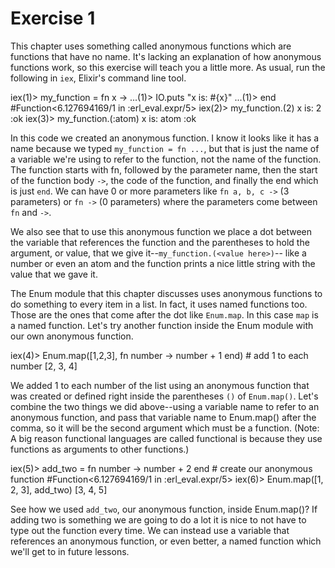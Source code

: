 # Exercise 1

This chapter uses something called anonymous functions which are functions
that have no name.  It's lacking an explanation of how anonymous functions
work, so this exercise will teach you a little more.  As usual, run the
following in `iex`, Elixir's command line tool.

iex(1)> my_function = fn x ->
...(1)> IO.puts "x is: #{x}"
...(1)> end
#Function<6.127694169/1 in :erl_eval.expr/5>
iex(2)> my_function.(2)
x is: 2
:ok
iex(3)> my_function.(:atom)
x is: atom
:ok

In this code we created an anonymous function.  I know it looks like it
has a name because we typed `my_function = fn ...`, but that is just the
name of a variable we're using to refer to the function, not the name of the
function.  The function starts with fn, followed by the parameter name,
then the start of the function body `->`, the code of the function, and
finally the end which is just `end`.  We can have 0 or more parameters
like `fn a, b, c ->` (3 parameters) or `fn ->` (0 parameters) where the
parameters come between `fn` and `->`.

We also see that to use this anonymous function we place a dot between the
variable that references the function and the parentheses to hold the
argument, or value, that we give it--`my_function.(<value here>)`--
like a number or even an atom and the function prints a nice little
string with the value that we gave it.

The Enum module that this chapter discusses uses anonymous functions to
do something to every item in a list.  In fact, it uses named functions too.
Those are the ones that come after the dot like `Enum.map`.  In this case
`map` is a named function.  Let's try another function inside
the Enum module with our own anonymous function.

iex(4)> Enum.map([1,2,3], fn number -> number + 1 end) # add 1 to each number
[2, 3, 4]

We added 1 to each number of the list using an anonymous function that was
created or defined right inside the parentheses `()` of `Enum.map()`.  Let's
combine the two things we did above--using a variable name to refer to an
anonymous function, and pass that variable name to Enum.map() after the
comma, so it will be the second argument which must be a function.
(Note: A big reason functional languages are called functional is because
they use functions as arguments to other functions.)

iex(5)> add_two = fn number -> number + 2 end # create our anonymous function
#Function<6.127694169/1 in :erl_eval.expr/5>
iex(6)> Enum.map([1, 2, 3], add_two)
[3, 4, 5]

See how we used `add_two`, our anonymous function, inside Enum.map()?  If
adding two is something we are going to do a lot it is nice to not have to
type out the function every time.  We can instead use a variable that
references an anonymous function, or even better, a named function which
we'll get to in future lessons.
